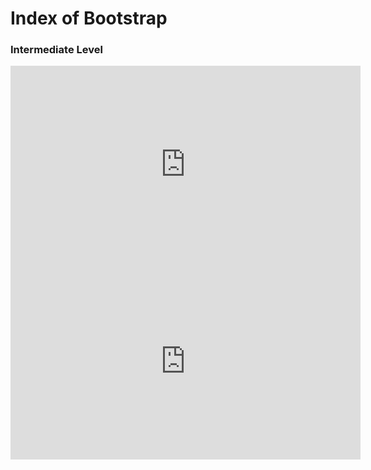 
# Index of Bootstrap


### Intermediate Level

<iframe width="560" height="315" src="https://www.youtube.com/embed/Zn64_IVLO88" frameborder="0" allow="autoplay; encrypted-media" allowfullscreen></iframe>
<iframe width="560" height="315" src="https://www.youtube.com/embed/ePgnR4gHIi4" frameborder="0" allow="autoplay; encrypted-media" allowfullscreen></iframe>
